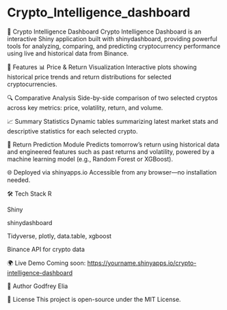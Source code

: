 # Crypto_Intelligence_dashboard

🧠 Crypto Intelligence Dashboard
Crypto Intelligence Dashboard is an interactive Shiny application built with shinydashboard, providing powerful tools for analyzing, comparing, and predicting cryptocurrency performance using live and historical data from Binance.

🚀 Features
📊 Price & Return Visualization
Interactive plots showing historical price trends and return distributions for selected cryptocurrencies.

🔍 Comparative Analysis
Side-by-side comparison of two selected cryptos across key metrics: price, volatility, return, and volume.

📈 Summary Statistics
Dynamic tables summarizing latest market stats and descriptive statistics for each selected crypto.

🤖 Return Prediction Module
Predicts tomorrow’s return using historical data and engineered features such as past returns and volatility, powered by a machine learning model (e.g., Random Forest or XGBoost).

🌐 Deployed via shinyapps.io
Accessible from any browser—no installation needed.

🛠️ Tech Stack
R

Shiny

shinydashboard

Tidyverse, plotly, data.table, xgboost

Binance API for crypto data

🌍 Live Demo
Coming soon: https://yourname.shinyapps.io/crypto-intelligence-dashboard

🧠 Author
Godfrey Elia

📄 License
This project is open-source under the MIT License.
